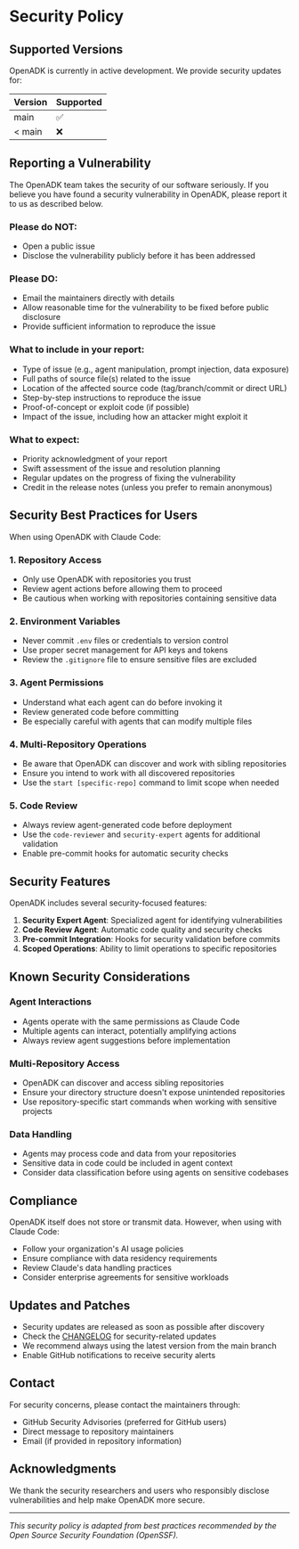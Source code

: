# Security Policy

## Supported Versions

OpenADK is currently in active development. We provide security updates for:

| Version | Supported          |
| ------- | ------------------ |
| main    | :white_check_mark: |
| < main  | :x:                |

## Reporting a Vulnerability

The OpenADK team takes the security of our software seriously. If you believe you have found a security vulnerability in OpenADK, please report it to us as described below.

### Please do NOT:

* Open a public issue
* Disclose the vulnerability publicly before it has been addressed

### Please DO:

* Email the maintainers directly with details
* Allow reasonable time for the vulnerability to be fixed before public disclosure
* Provide sufficient information to reproduce the issue

### What to include in your report:

* Type of issue (e.g., agent manipulation, prompt injection, data exposure)
* Full paths of source file(s) related to the issue
* Location of the affected source code (tag/branch/commit or direct URL)
* Step-by-step instructions to reproduce the issue
* Proof-of-concept or exploit code (if possible)
* Impact of the issue, including how an attacker might exploit it

### What to expect:

* Priority acknowledgment of your report
* Swift assessment of the issue and resolution planning
* Regular updates on the progress of fixing the vulnerability
* Credit in the release notes (unless you prefer to remain anonymous)

## Security Best Practices for Users

When using OpenADK with Claude Code:

### 1. Repository Access
* Only use OpenADK with repositories you trust
* Review agent actions before allowing them to proceed
* Be cautious when working with repositories containing sensitive data

### 2. Environment Variables
* Never commit `.env` files or credentials to version control
* Use proper secret management for API keys and tokens
* Review the `.gitignore` file to ensure sensitive files are excluded

### 3. Agent Permissions
* Understand what each agent can do before invoking it
* Review generated code before committing
* Be especially careful with agents that can modify multiple files

### 4. Multi-Repository Operations
* Be aware that OpenADK can discover and work with sibling repositories
* Ensure you intend to work with all discovered repositories
* Use the `start [specific-repo]` command to limit scope when needed

### 5. Code Review
* Always review agent-generated code before deployment
* Use the `code-reviewer` and `security-expert` agents for additional validation
* Enable pre-commit hooks for automatic security checks

## Security Features

OpenADK includes several security-focused features:

1. **Security Expert Agent**: Specialized agent for identifying vulnerabilities
2. **Code Review Agent**: Automatic code quality and security checks
3. **Pre-commit Integration**: Hooks for security validation before commits
4. **Scoped Operations**: Ability to limit operations to specific repositories

## Known Security Considerations

### Agent Interactions
* Agents operate with the same permissions as Claude Code
* Multiple agents can interact, potentially amplifying actions
* Always review agent suggestions before implementation

### Multi-Repository Access
* OpenADK can discover and access sibling repositories
* Ensure your directory structure doesn't expose unintended repositories
* Use repository-specific start commands when working with sensitive projects

### Data Handling
* Agents may process code and data from your repositories
* Sensitive data in code could be included in agent context
* Consider data classification before using agents on sensitive codebases

## Compliance

OpenADK itself does not store or transmit data. However, when using with Claude Code:

* Follow your organization's AI usage policies
* Ensure compliance with data residency requirements
* Review Claude's data handling practices
* Consider enterprise agreements for sensitive workloads

## Updates and Patches

* Security updates are released as soon as possible after discovery
* Check the [CHANGELOG](CHANGELOG.md) for security-related updates
* We recommend always using the latest version from the main branch
* Enable GitHub notifications to receive security alerts

## Contact

For security concerns, please contact the maintainers through:
* GitHub Security Advisories (preferred for GitHub users)
* Direct message to repository maintainers
* Email (if provided in repository information)

## Acknowledgments

We thank the security researchers and users who responsibly disclose vulnerabilities and help make OpenADK more secure.

---

*This security policy is adapted from best practices recommended by the Open Source Security Foundation (OpenSSF).*
